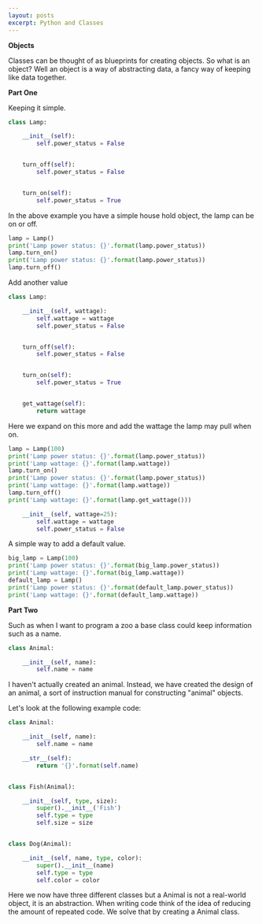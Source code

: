 ```yaml
---
layout: posts
excerpt: Python and Classes
---
```



**Objects**

Classes can be thought of as blueprints for creating objects. So what is an object? Well an object is a way of abstracting data, a fancy way of keeping like data together. 

**Part One**

Keeping it simple.

```python
class Lamp:

    __init__(self):
        self.power_status = False


    turn_off(self):
        self.power_status = False


    turn_on(self):
        self.power_status = True
```

In the above example you have a simple house hold object, the lamp can be on or off. 

```python
lamp = Lamp()
print('Lamp power status: {}'.format(lamp.power_status))
lamp.turn_on()
print('Lamp power status: {}'.format(lamp.power_status))
lamp.turn_off()
```

Add another value

```python
class Lamp:

    __init__(self, wattage):
        self.wattage = wattage
        self.power_status = False


    turn_off(self):
        self.power_status = False


    turn_on(self):
        self.power_status = True


    get_wattage(self):
        return wattage
```

Here we expand on this more and add the wattage the lamp may pull when on.

```python
lamp = Lamp(100)
print('Lamp power status: {}'.format(lamp.power_status))
print('Lamp wattage: {}'.format(lamp.wattage))
lamp.turn_on()
print('Lamp power status: {}'.format(lamp.power_status))
print('Lamp wattage: {}'.format(lamp.wattage))
lamp.turn_off()
print('Lamp wattage: {}'.format(lamp.get_wattage()))
```

```python
    __init__(self, wattage=25):
        self.wattage = wattage
        self.power_status = False
```

A simple way to add a default value.

```python
big_lamp = Lamp(100)
print('Lamp power status: {}'.format(big_lamp.power_status))
print('Lamp wattage: {}'.format(big_lamp.wattage))
default_lamp = Lamp()
print('Lamp power status: {}'.format(default_lamp.power_status))
print('Lamp wattage: {}'.format(default_lamp.wattage))
```

**Part Two**

Such as when I want to program a zoo a base class could keep information such as a name. 


```python
class Animal:

    __init__(self, name):
        self.name = name

```

I haven't actually created an animal. Instead, we have created the design of an animal, a sort of instruction manual for constructing "animal" objects. 

Let's look at the following example code:

```python
class Animal:

    __init__(self, name):
        self.name = name

    __str__(self):
        return '{}'.format(self.name)


class Fish(Animal):

    __init__(self, type, size):
        super().__init__('Fish')
        self.type = type
        self.size = size


class Dog(Animal):

    __init__(self, name, type, color):
        super().__init__(name)
        self.type = type
        self.color = color

```

Here we now have three different classes but a Animal is not a real-world object, it is an abstraction. When writing code think of the idea of reducing the amount of repeated code. We solve that by creating a Animal class.

